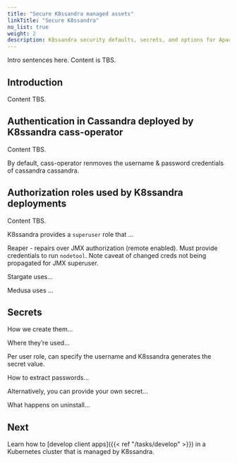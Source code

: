 ```yaml
---
title: "Secure K8ssandra managed assets"
linkTitle: "Secure K8ssandra"
no_list: true
weight: 2
description: K8ssandra security defaults, secrets, and options for Apache Cassandra&reg; authentication and role-based authorization.
---
```


Intro sentences here. Content is TBS.

## Introduction

Content TBS. 

## Authentication in Cassandra deployed by K8ssandra cass-operator

Content TBS. 

By default, cass-operator renmoves the username &amp; password credentials of cassandra cassandra.

## Authorization roles used by K8ssandra deployments

Content TBS. 

K8ssandra provides a `superuser` role that ...

Reaper - repairs over JMX authorization (remote enabled). Must provide credentials to run `nodetool`. Note caveat of changed creds not being propagated for JMX superuser.

Stargate uses...

Medusa uses ... 

## Secrets

How we create them...

Where they’re used...

Per user role, can specify the username and K8ssandra generates the secret value. 

How to extract passwords...

Alternatively, you can provide your own secret...

What happens on uninstall...

## Next

Learn how to [develop client apps]({{< ref "/tasks/develop" >}}) in a Kubernetes cluster that is managed by K8ssandra. 
